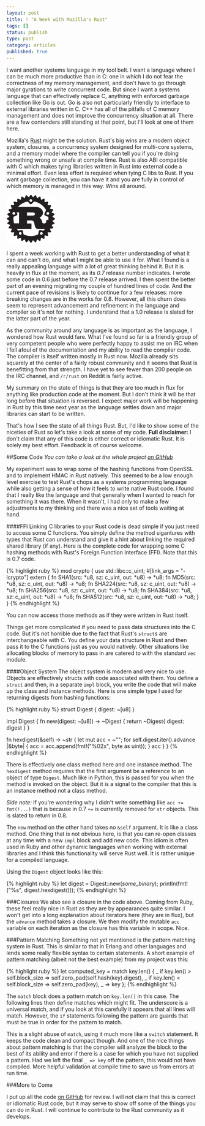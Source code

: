 ```yaml
---
layout: post
title: ! "A Week with Mozilla's Rust"
tags: []
status: publish
type: post
category: articles
published: true
---
```

I want another systems language in my tool belt. I want a language where I can be much more productive than in C: one in which I do not fear the correctness of my memory management, and don't have to go through major gyrations to write concurrent code. But since I want a systems language that can effectively replace C, anything with enforced garbage collection like Go is out. Go is also not particularly friendly to interface to external libraries written in C. C++ has all of the pitfalls of C memory management and does not improve the concurrency situation at all.  There are a few contenders still standing at that point, but I'll look at one of them here.

Mozilla's [Rust](http://rust-lang.org/) might be the solution. Rust's big wins are a modern object system, closures, a concurrency system designed for multi-core systems, and a memory model where the compiler can tell you if you're doing something wrong or unsafe at compile time. Rust is also ABI compatible with C which makes tying libraries written in Rust into external code a minimal effort. Even less effort is required when tying C libs to Rust.  If you want garbage collection, you can have it and you are fully in control of which memory is managed in this way.  Wins all around.

![Rust logo](/images/rust-logo-128x128-blk.png)

I spent a week working with Rust to get a better understanding of what it can and can't do, and what I might be able to use it for. What I found is a really appealing language with a lot of great thinking behind it. But it is heavily in flux at the moment, as its *0.7* release number indicates.  I wrote some code in 0.6 just before the 0.7 release arrived. I then spent the better part of an evening migrating my couple of hundred lines of code. And the current pace of revisions is likely to continue for a few releases: more breaking changes are in the works for 0.8. However, all this churn does seem to represent advancement and refinement in the language and compiler so it's not for nothing. I understand that a 1.0 release is slated for the latter part of the year.

As the community around any language is as important as the language, I wondered how Rust would fare. What I've found so far is a friendly group of very competent people who were perfectly happy to assist me on IRC when I fell afoul of the documentation and my ability to read the compiler code. The compiler is itself written mostly in Rust now.  Mozilla already sits squarely at the center of a fairly robust community and it seems that Rust is benefitting from that strength. I have yet to see fewer than 200 people on the IRC channel, and `/r/rust` on Reddit is fairly active.

My summary on the state of things is that they are too much in flux for anything like production code at the moment. But I don't think it will be that long before that situation is reversed.  I expect major work will be happening in Rust by this time next year as the language settles down and major libraries can start to be written.

That's how I see the state of all things Rust. But, I'd like to show some of the niceties of Rust so let's take a look at some of my code. **Full disclaimer:** I don't claim that any of this code is either correct or idiomatic Rust. It is solely my best effort. Feedback is of course welcome.

##Some Code
*You can take a look at the whole project [on GitHub](https://github.com/relistan/cryptorust)*

My experiment was to wrap some of the hashing functions from OpenSSL and to implement HMAC in Rust natively. This seemed to be a low enough level exercise to test Rust's chops as a systems programming language while also getting a sense of how it feels to write native Rust code. I found that I really like the language and that generally when I wanted to reach for something it was there. When it wasn't, I had only to make a few adjustments to my thinking and there was a nice set of tools waiting at hand.

####FFI
Linking C libraries to your Rust code is dead simple if you just need to access some C functions. You simply define the method sigantures with types that Rust can understand and give it a hint about linking the required shared library (if any). Here is the complete code for wrapping some C hashing methods with Rust's Foreign Function Interface (FFI). Note that this is 0.7 code.

{% highlight ruby %}
mod crypto {
  use std::libc::c_uint;
#[link_args = "-lcrypto"]
  extern { 
    fn SHA1(src: *u8, sz: c_uint, out: *u8) -> *u8;
    fn MD5(src: *u8, sz: c_uint, out: *u8) -> *u8;
    fn SHA224(src: *u8, sz: c_uint, out: *u8) -> *u8;
    fn SHA256(src: *u8, sz: c_uint, out: *u8) -> *u8;
    fn SHA384(src: *u8, sz: c_uint, out: *u8) -> *u8;
    fn SHA512(src: *u8, sz: c_uint, out: *u8) -> *u8;
  }
}
{% endhighlight %}

You can now access those methods as if they were written in Rust itself. 

Things get more complicated if you need to pass data structures into the C code. But it's not horrible due to the fact that Rust's `struct`s are interchangeable with C. You define your data structure in Rust and then pass it to the C functions just as you would natively. Other situations like allocating blocks of memory to pass in are catered to with the standard `vec` module.

####Object System
The object system is modern and very nice to use. Objects are effectively structs with code associated with them. You define a `struct` and then, in a separate `impl` block, you write the code that will make up the class and instance methods. Here is one simple type I used for returning digests from hashing functions:

{% highlight ruby %}
struct Digest { digest: ~[u8] }

impl Digest {
  fn new(digest: ~[u8]) -> ~Digest { return ~Digest{ digest: digest } }

  fn hexdigest(&self) -> ~str {
    let mut acc = ~"";
    for self.digest.iter().advance |&byte| { acc = acc.append(fmt!("%02x", byte as uint)); }
    acc
  }
}
{% endhighlight %}

There is effectively one class method here and one instance method. The `hexdigest` method requires that the first argument be a reference to an object of type `Digest`. Much like in Python, this is passed for you when the method is invoked on the object. But it is a signal to the compiler that this is an instance method not a class method. 

*Side note:* If you're wondering why I didn't write something like `acc += fmt(!...)` that is because in 0.7 `+=` is currently removed for `str` objects. This is slated to return in 0.8.

The `new` method on the other hand takes no `&self` argument. It is like a class method. One thing that is not obvious here, is that you can re-open classes at any time with a new `impl` block and add new code. This idiom is often used in Ruby and other dynamic languages when working with external libraries and I think this functionality will serve Rust well. It is rather unique for a compiled language.

Using the `Digest` object looks like this:

{% highlight ruby %}
let digest = Digest::new(_some_binary_);
println(fmt!("%s", digest.hexdigest()));
{% endhighlight %}

###Closures
We also see a closure in the code above. Coming from Ruby, these feel really nice in Rust as they are by appearances quite similar. I won't get into a long explanation about iterators here (they are in flux), but the `advance` method takes a closure.  We then modify the mutable `acc` variable on each iteration as the closure has this variable in scope.  Nice.

###Pattern Matching
Something not yet mentioned is the pattern matching system in Rust. This is similar to that in Erlang and other languages and lends some really flexible syntax to certain statements. A short example of pattern matching (albeit not the best example) from my project was this:

{% highlight ruby %}
let computed_key = match key.len() {
  _ if key.len() > self.block_size => self.zero_pad(self.hash(key).digest),
  _ if key.len() < self.block_size => self.zero_pad(key),
  _ => key
};
{% endhighlight %}

The `match` block does a pattern match on `key.len()` in this case. The following lines then define matches which might fit. The underscore is a universal match, and if you look at this carefully it appears that all lines will match. However, the `if` statements following the pattern are guards that must be true in order for the pattern to match.

This is a slight abuse of `match`, using it much more like a `switch` statement. It keeps the code clean and compact though. And one of the nice things about pattern matching is that the compiler will analyze the block to the best of its ability and error if there is a case for which you have not supplied a pattern. Had we left the final `_ => key` off the pattern, this would not have compiled. More helpful validation at compile time to save us from errors at run time.

###More to Come

I put up all the code [on GitHub](https://github.com/relistan/cryptorust) for review. I will not claim that this is correct or idiomatic Rust code, but it may serve to show off some of the things you can do in Rust. I will continue to contribute to the Rust community as it develops.
